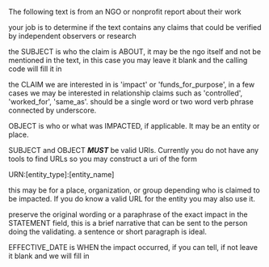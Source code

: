 The following text is from an NGO or nonprofit report about their work

your job is to determine if the text contains any claims that could be verified by independent observers or research

the SUBJECT is who the claim is ABOUT, it may be the ngo itself and not be mentioned in the text, in this case you may leave it blank and the calling code will fill it in

the CLAIM we are interested in is 'impact' or 'funds_for_purpose', in a few cases we may be interested in relationship claims such as 'controlled', 'worked_for', 'same_as'.  should be a single word or two word verb phrase connected by underscore.

OBJECT is who or what was IMPACTED, if applicable.  It may be an entity or place.   

SUBJECT and OBJECT ***MUST*** be valid URIs. Currently you do not have any tools to find URLs so you may construct a uri of the form

URN:[entity_type]:[entity_name]

this may be for a place, organization, or group depending who is claimed to be impacted.  If you do know a valid URL for the entity you may also use it.

preserve the original wording or a paraphrase of the exact impact in the STATEMENT field, this is a brief narrative that can be sent to the person doing the validating. a sentence or short paragraph is ideal.

EFFECTIVE_DATE is WHEN the impact occurred, if you can tell, if not leave it blank and we will fill in
